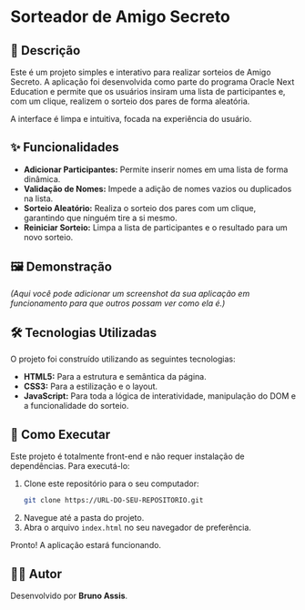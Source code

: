 # Sorteador de Amigo Secreto

## 📝 Descrição

Este é um projeto simples e interativo para realizar sorteios de Amigo Secreto. A aplicação foi desenvolvida como parte do programa Oracle Next Education e permite que os usuários insiram uma lista de participantes e, com um clique, realizem o sorteio dos pares de forma aleatória.

A interface é limpa e intuitiva, focada na experiência do usuário.

## ✨ Funcionalidades

  - **Adicionar Participantes:** Permite inserir nomes em uma lista de forma dinâmica.
  - **Validação de Nomes:** Impede a adição de nomes vazios ou duplicados na lista.
  - **Sorteio Aleatório:** Realiza o sorteio dos pares com um clique, garantindo que ninguém tire a si mesmo.
  - **Reiniciar Sorteio:** Limpa a lista de participantes e o resultado para um novo sorteio.

## 🖼️ Demonstração

*(Aqui você pode adicionar um screenshot da sua aplicação em funcionamento para que outros possam ver como ela é.)*

## 🛠️ Tecnologias Utilizadas

O projeto foi construído utilizando as seguintes tecnologias:

  - **HTML5:** Para a estrutura e semântica da página.
  - **CSS3:** Para a estilização e o layout.
  - **JavaScript:** Para toda a lógica de interatividade, manipulação do DOM e a funcionalidade do sorteio.

## 🚀 Como Executar

Este projeto é totalmente front-end e não requer instalação de dependências. Para executá-lo:

1.  Clone este repositório para o seu computador:
    ```bash
    git clone https://URL-DO-SEU-REPOSITORIO.git
    ```
2.  Navegue até a pasta do projeto.
3.  Abra o arquivo `index.html` no seu navegador de preferência.

Pronto\! A aplicação estará funcionando.

## 👨‍💻 Autor

Desenvolvido por **Bruno Assis**.

[](https://www.linkedin.com/in/bruno-assys)
[](https://assyss.github.io/Machine-Learning/)
